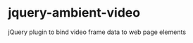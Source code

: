 jquery-ambient-video
====================

jQuery plugin to bind video frame data to web page elements

